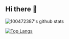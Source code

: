 ## Hi there 👋

![100472387's github stats](https://github-readme-stats.vercel.app/api?username=100472387)

[![Top Langs](https://github-readme-stats.vercel.app/api/top-langs/?username=100472387)](https://github.com/100472387/github-readme-stats)
